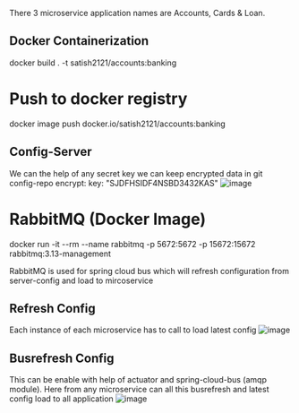 There 3 microservice application names are Accounts, Cards & Loan.

Docker Containerization
----------------------
docker build . -t satish2121/accounts:banking

Push to docker registry
=======================
docker image push docker.io/satish2121/accounts:banking

Config-Server
-------------
We can the help of any secret key we can keep encrypted data in git config-repo
encrypt:
  key: "SJDFHSIDF4NSBD3432KAS"
![image](https://github.com/Satish522/BankingApplication/assets/9487171/46c48d00-2a48-48c7-825c-b38d222a0cf8)


RabbitMQ (Docker Image)
========================
docker run -it --rm --name rabbitmq -p 5672:5672 -p 15672:15672 rabbitmq:3.13-management

RabbitMQ is used for spring cloud bus which will refresh configuration from server-config and load to mircoservice

Refresh Config
---------------
Each instance of each microservice has to call to load latest config
![image](https://github.com/Satish522/BankingApplication/assets/9487171/f13061d4-0e5b-4f0e-9ad5-727d4f2122a3)


Busrefresh Config
-------------------
This can be enable with help of actuator and spring-cloud-bus (amqp module). Here from any microservice can all this busrefresh and latest config load to all application
![image](https://github.com/Satish522/BankingApplication/assets/9487171/4fa064cd-162c-4967-9259-8e37bb4c2a24)

